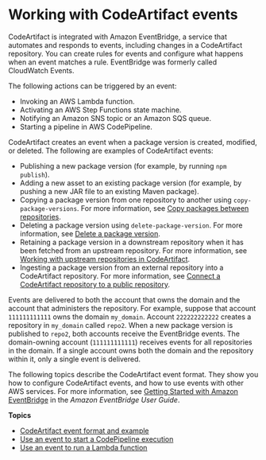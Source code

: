# Working with CodeArtifact events<a name="working-with-service-events"></a>

 CodeArtifact is integrated with Amazon EventBridge, a service that automates and responds to events, including changes in a CodeArtifact repository\. You can create rules for events and configure what happens when an event matches a rule\. EventBridge was formerly called CloudWatch Events\.

The following actions can be triggered by an event: 
+  Invoking an AWS Lambda function\. 
+  Activating an AWS Step Functions state machine\. 
+  Notifying an Amazon SNS topic or an Amazon SQS queue\. 
+  Starting a pipeline in AWS CodePipeline\. 

 CodeArtifact creates an event when a package version is created, modified, or deleted\. The following are examples of CodeArtifact events: 
+  Publishing a new package version \(for example, by running `npm publish`\)\. 
+  Adding a new asset to an existing package version \(for example, by pushing a new JAR file to an existing Maven package\)\. 
+  Copying a package version from one repository to another using `copy-package-versions`\. For more information, see [Copy packages between repositories](copy-package.md)\. 
+  Deleting a package version using `delete-package-version`\. For more information, see [Delete a package version](delete-package.md)\. 
+  Retaining a package version in a downstream repository when it has been fetched from an upstream repository\. For more information, see [Working with upstream repositories in CodeArtifact](repos-upstream.md)\. 
+  Ingesting a package version from an external repository into a CodeArtifact repository\. For more information, see [Connect a CodeArtifact repository to a public repository](external-connection.md)\. 

Events are delivered to both the account that owns the domain and the account that administers the repository\. For example, suppose that account `111111111111` owns the domain `my_domain`\. Account `222222222222` creates a repository in `my_domain` called `repo2`\. When a new package version is published to `repo2`, both accounts receive the EventBridge events\. The domain\-owning account \(`111111111111`\) receives events for all repositories in the domain\. If a single account owns both the domain and the repository within it, only a single event is delivered\.

The following topics describe the CodeArtifact event format\. They show you how to configure CodeArtifact events, and how to use events with other AWS services\. For more information, see [Getting Started with Amazon EventBridge](https://docs.aws.amazon.com/eventbridge/latest/userguide/eventbridge-getting-set-up.html) in the *Amazon EventBridge User Guide*\.

**Topics**
+ [CodeArtifact event format and example](service-event-format-example.md)
+ [Use an event to start a CodePipeline execution](configure-service-events-codepipeline.md)
+ [Use an event to run a Lambda function](configure-service-events-lambda-function.md)